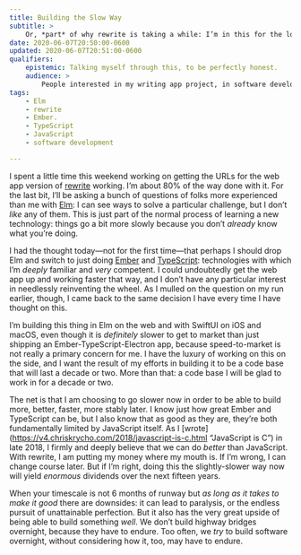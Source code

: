 ```yaml
---
title: Building the Slow Way
subtitle: >
    Or, *part* of why rewrite is taking a while: I’m in this for the long haul.
date: 2020-06-07T20:50:00-0600
updated: 2020-06-07T20:51:00-0600
qualifiers:
    epistemic: Talking myself through this, to be perfectly honest.
    audience: >
        People interested in my writing app project, in software development in general, and in “winning slowly” (as it were).
tags:
    - Elm
    - rewrite
    - Ember.
    - TypeScript
    - JavaScript
    - software development

---
```


I spent a little time this weekend working on getting the <abbr>URL</abbr>s for the web app version of [rewrite](https://rewrite.software) working. I’m about 80% of the way done with it. For the last bit, I’ll be asking a bunch of questions of folks more experienced than me with [Elm](https://elm-lang.org): I can see ways to solve a particular challenge, but I don’t *like* any of them. This is just part of the normal process of learning a new technology: things go a bit more slowly because you don’t *already* know what you’re doing.

I had the thought today—not for the first time—that perhaps I should drop Elm and switch to just doing [Ember](https://emberjs.com) and [TypeScript](https://typescriptlang.org): technologies with which I’m *deeply* familiar and *very* competent. I could undoubtedly get the web app up and working faster that way, and I don’t have any particular interest in needlessly reinventing the wheel. As I mulled on the question on my run earlier, though, I came back to the same decision I have every time I have thought on this.

I’m building this thing in Elm on the web and with SwiftUI on iOS and macOS, even though it is *definitely* slower to get to market than just shipping an Ember-TypeScript-Electron app, because speed-to-market is not really a primary concern for me. I have the luxury of working on this on the side, and I want the result of my efforts in building it to be a code base that will last a decade or two. More than that: a code base I will be glad to work in for a decade or two.

The net is that I am choosing to go slower now in order to be able to build more, better, faster, more stably later. I know just how great Ember and TypeScript can be, but I also know that as good as they are, they’re both fundamentally limited by JavaScript itself. As I [wrote](https://v4.chriskrycho.com/2018/javascript-is-c.html “JavaScript is C”) in late 2018, I firmly and deeply believe that we can do *better* than JavaScript. With rewrite, I am putting my money where my mouth is. If I’m wrong, I can change course later. But if I’m right, doing this the slightly-slower way now will yield *enormous* dividends over the next fifteen years.

When your timescale is not 6 months of runway but *as long as it takes to make it good* there are downsides: it can lead to paralysis, or the endless pursuit of unattainable perfection. But it also has the very great upside of being able to build something *well*. We don’t build highway bridges overnight, because they have to endure. Too often, we *try* to build software overnight, without considering how it, too, may have to endure.
